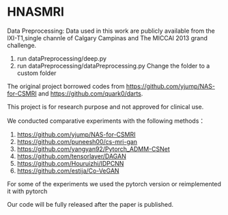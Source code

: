 # HNASMRI
Data Preprocessing:
Data used in this work are publicly available from the IXI-T1,single channle of Calgary Campinas and The MICCAI 2013 grand challenge. 

1. run dataPreprocessing/deep.py
2. run dataPreprocessing/dataPreprocessing.py
Change the folder to a custom folder

The original project borrowed codes from https://github.com/yjump/NAS-for-CSMRI and https://github.com/quark0/darts.

This project is for research purpose and not approved for clinical use.

We conducted comparative experiments with the following methods：
1. https://github.com/yjump/NAS-for-CSMRI
2. https://github.com/puneesh00/cs-mri-gan
3. https://github.com/yangyan92/Pytorch_ADMM-CSNet
4. https://github.com/tensorlayer/DAGAN
5. https://github.com/Houruizhi/IDPCNN
6. https://github.com/estija/Co-VeGAN

For some of the experiments we used the pytorch version or reimplemented it with pytorch

Our code will be fully released after the paper is published.
